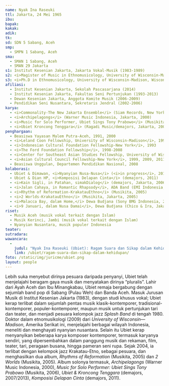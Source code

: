 ```yaml
---
name: Nyak Ina Raseuki
ttl: Jakarta, 24 Mei 1965
ibu:
bapak:
kakak:
adik:
tk:
sd: SDN 5 Sabang, Aceh
smp:
  - SMPN 1 Sabang, Aceh
sma:
  - SMAN 1 Sabang, Aceh
  - SMAN 29 Jakarta
s1: Institut Kesenian Jakarta, Jakarta Vokal-Musik (1983-1989)
s2: <i>Magister of Music in Ethnomusicology, University of Wisconsin-Madison, Wisconsin, U.S.A</i> (1993)
s3: <i>Ph.D in Ethnomusicology, University of Wisconsin-Madison, Wisconsin, U.S.A. </i> (2009)
afiliasi:
  - Institut Kesenian Jakarta, Sekolah Pascasarjana (2014)
  - Institut Kesenian Jakarta, Fakultas Seni Pertunjukan (1993-2013)
  - Dewan Kesenian Jakarta, Anggota Komite Musik (2006-2009)
  - Pendidikan Seni Nusantara, Sekretaris Jendral (2002-2006)
karya:
  - <i>Commonality-The New Jakarta Ensemble</i> (Siam Records, New York, 1999)
  - <i>Archipelagongs</i> (Warner Music Indonesia, Jakarta, 2000)
  - <i>Music for Solo Performer, Ubiet Sings Tony Prabowo</i> (Musikita, Jakarta, 2006)
  - <i>Ubiet Kroncong Tenggara</i> (Ragadi Music/demajors, Jakarta, 2007/2013)
penghargaan:
  - Beasiswa Yayasan Malem Putra-Aceh, 1991, 2000
  - <i>Leland Coon Fellowship, University of Wisconsin-Madison</i>, 1992-1993
  - <i>Indonesian Cultural Foundation Fellowship-New York</i>, 1993
  - <i>The Ford Foundation Fellowship</i>, 1998-2008
  - <i>Center for Southeast Asian Studies Fellowship, University of Wisconsin-Madison<i>, 1998-1999, 2009
  - <i>Asian Cultural Council Fellowship-New York</i>, 1999, 2009, 2011
  - Beasiswa Unggulan, Departemen Pendidikan Nasional, 2008
kolaborasi:
  - Ubiet & Dimawan, <i>Nyanyian Nusa-Nusa</i> (<i>in progress</i>, 2016-17)
  - Ubiet & Dian HP, <i>Komposisi Delapan Cinta</i> (demajors, 2011)
  - <i>Kain Sigli, in Patahan, simakDialog</i> (demajors, Jakarta, 2006)
  - <i>Jalan Cahaya, in Romantic Rhapsody</i>, ADA Band (EMI Indonesia, 2006)
  - <i>Rhythm of Reformation-KrakatauEthno</i> (Musikita, 2005)
  - <i>2 Worlds-KrakatauEthno</i> (Musikita, Jakarta, 2005)
  - <i>Malacca Bay, dalam Home,</i> Dewa Budjana (Sony BMG Indonesia, 2005)
  - <i>9 Januari, dalam Nusa Damai</i>, Dewa Budjana (Chico & Ira, Jakarta, 1997)
riset:
  - Musik Aceh (musik vokal terkait dengan Islam)
  - Musik Kerinci, Jambi (musik vokal terkait dengan Islam)
  - Nyanyian Nusantara, musik populer Indonesia
teater:
sutradara:
wawancara:
  -
    judul: "Nyak Ina Raseuki (Ubiet): Ragam Suara dan Sikap dalam Kehidupan"
    link: /ubiet/ragam-suara-dan-sikap-dalam-kehidupan/
foto: /static/img/juricme/ubiet.png
layout: people
---
```


Lebih suka menyebut dirinya pesuara daripada penyanyi, Ubiet telah menjelajahi beragam gaya musik dan menyatakan dirinya “pluralis”. Lahir dari Ayah Aceh dan Ibu Minangkabau, Ubiet remaja bergabung dengan sejumlah band pop di Sabang (Pulau Weh) dan Banda Aceh.  Masuk Jurusan Musik di Institut Kesenian Jakarta (1983), dengan studi khusus vokal; Ubiet kerap terlibat dalam sejumlah pentas musik klasik-kontemporer, tradisional-kontemporer, populer-kontemporer, maupun musik untuk pertunjukan tari dan teater, dan menjadi pesuara kelompok jazz *Splash Band* di tengah 1980. Doktor dalam etnomusikologi (2009) dari *University of Wisconsin—Madison*, Amerika Serikat ini, menjelajahi berbagai wilayah Indonesia, meneliti dan menghayati nyanyian nusantara. Selain itu Ubiet kerap menyanyikan beberapa karya komposer kontemporer, termasuk karyanya sendiri, yang dipersembahkan dalam panggung musik dan rekaman, film, teater, tari, peragaan busana, hingga pameran seni rupa. Sejak 2004, ia terlibat dengan kelompok jazz Krakatau-Etno, sebagai pesuara, dan menghasilkan dua album, *Rhythms of Reformation* (Musikita, 2005) dan *2 Worlds* (Musikita, 2005). Album solonya termasuk, *Archipelagongs* (Warner Music Indonesia, 2000), *Music for Solo Performer: Ubiet Sings Tony Prabowo* (Musikita, 2006), *Ubiet & Kroncong Tenggara* (demajors, 2007/2013), *Komposisi Delapan Cinta* (demajors, 2011).

